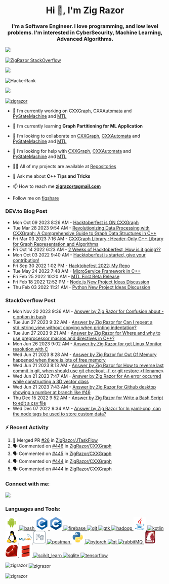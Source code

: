 <h1 align="center">Hi 👋, I'm Zig Razor</h1>
<h3 align="center">I'm a Software Engineer. I love programming, and low level problems. I'm interested in CyberSecurity, Machine Learning, Advanced Algorithms.</h3>

![](https://komarev.com/ghpvc/?username=zigrazor&label=PROFILE+VIEWS)

[![ZigRazor StackOverflow](https://stackoverflow-badge.vercel.app/?userID=12491175)](https://stackoverflow.com/users/12491175/zig-razor)

![](https://www.codewars.com/users/ZigRazor/badges/large)

<img alt="HackerRank" src="https://img.shields.io/badge/-Hackerrank-2EC866?style=for-the-badge&logo=HackerRank&logoColor=white"/>

![](https://gitwar.herokuapp.com/badge?username=ZigRazor&color=green)

<p align="left"> <a href="https://github.com/ryo-ma/github-profile-trophy"><img src="https://github-profile-trophy.vercel.app/?username=zigrazor" alt="zigrazor" /></a> </p>

- 🔭 I’m currently working on [CXXGraph](https://github.com/ZigRazor/CXXGraph), [CXXAutomata](https://github.com/ZigRazor/CXXAutomata) and [PyStateMachine](https://github.com/ZigRazor/PyStateMachine) and [MTL](https://github.com/ZigRazor/MTL)

- 🌱 I’m currently learning **Graph Partitioning for ML Application**

- 👯 I’m looking to collaborate on [CXXGraph](https://github.com/ZigRazor/CXXGraph), [CXXAutomata](https://github.com/ZigRazor/CXXAutomata) and [PyStateMachine](https://github.com/ZigRazor/PyStateMachine) and [MTL](https://github.com/ZigRazor/MTL)

- 🤝 I’m looking for help with [CXXGraph](https://github.com/ZigRazor/CXXGraph), [CXXAutomata](https://github.com/ZigRazor/CXXAutomata) and [PyStateMachine](https://github.com/ZigRazor/PyStateMachine) and [MTL](https://github.com/ZigRazor/MTL)

- 👨‍💻 All of my projects are available at [Repositories](https://github.com/ZigRazor?tab=repositories)

- 💬 Ask me about **C++ Tips and Tricks**

- 📫 How to reach me **zigrazor@gmail.com**

- Follow me on [figshare](https://figshare.com/authors/Matteo_Botticci/11972360)

<h3 align="left">DEV.to Blog Post</h3>

<!-- DEV-TO-LIST:START -->
 - Mon Oct 09 2023 8:26 AM - [Hacktoberfest is ON CXXGraph](https://dev.to/cxxgraph/hacktoberfest-is-on-cxxgraph-43bd)
 - Tue Mar 28 2023 9:54 AM - [Revolutionizing Data Processing with CXXGraph: A Comprehensive Guide to Graph Data Structures in C++](https://dev.to/cxxgraph/revolutionizing-data-processing-with-cxxgraph-a-comprehensive-guide-to-graph-data-structures-in-c-3od5)
 - Fri Mar 03 2023 7:16 AM - [CXXGraph Library : Header-Only C++ Library for Graph Representation and Algorithms](https://dev.to/zigrazor/cxxgraph-library-header-only-c-library-for-graph-representation-and-algorithms-1o1l)
 - Fri Oct 14 2022 6:23 AM - [2 Weeks of Hacktoberfest, How is it going??](https://dev.to/zigrazor/2-weeks-of-hacktoberfest-how-is-it-going-4ilk)
 - Mon Oct 03 2022 9:40 AM - [Hacktoberfest is started, give your contribution!](https://dev.to/zigrazor/hacktoberfest-is-started-give-your-contribution-7en)
 - Fri Sep 30 2022 1:02 PM - [Hacktobefest 2022: My Repo](https://dev.to/zigrazor/hacktobefest-2022-my-repo-9bg)
 - Tue May 24 2022 7:48 AM - [MicroService Framework in C++](https://dev.to/zigrazor/microservice-framework-in-c-364p)
 - Fri Feb 25 2022 10:20 AM - [MTL First Beta Release](https://dev.to/zigrazor/mtl-first-beta-release-246f)
 - Fri Feb 18 2022 12:52 PM - [Node.js New Project Ideas Discussion](https://dev.to/zigrazor/nodejs-new-project-ideas-discussion-3852)
 - Thu Feb 03 2022 11:21 AM - [Python New Project Ideas Discussion](https://dev.to/zigrazor/python-new-project-ideas-discussion-84m)<!-- DEV-TO-LIST:END -->

<h3 align="left">StackOverflow Post</h3>

<!-- STACKOVERFLOW-LIST:START -->
 - Mon Nov 20 2023 9:36 AM - [Answer by Zig Razor for Confusion about -c option in bash](https://stackoverflow.com/questions/77514670/confusion-about-c-option-in-bash/77514784#77514784)
 - Tue Jun 27 2023 9:32 AM - [Answer by Zig Razor for Can I repeat a std::string_view without copying when printing indentation?](https://stackoverflow.com/questions/76563217/can-i-repeat-a-stdstring-view-without-copying-when-printing-indentation/76563495#76563495)
 - Tue Jun 27 2023 9:21 AM - [Answer by Zig Razor for Where and why to use preprocessor macros and directives in C++?](https://stackoverflow.com/questions/76563344/where-and-why-to-use-preprocessor-macros-and-directives-in-c/76563415#76563415)
 - Mon Jun 26 2023 9:02 AM - [Answer by Zig Razor for get Linux Monitor resolution with C](https://stackoverflow.com/questions/76554710/get-linux-monitor-resolution-with-c/76555164#76555164)
 - Wed Jun 21 2023 8:28 AM - [Answer by Zig Razor for Out Of Memory happened when there is lots of free memory](https://stackoverflow.com/questions/76521274/out-of-memory-happened-when-there-is-lots-of-free-memory/76521376#76521376)
 - Wed Jun 21 2023 8:13 AM - [Answer by Zig Razor for How to reverse last commit in git, when should use git checkout -f, or git restore &lt;filename&gt;](https://stackoverflow.com/questions/76520870/how-to-reverse-last-commit-in-git-when-should-use-git-checkout-f-or-git-resto/76521266#76521266)
 - Wed Jun 21 2023 7:47 AM - [Answer by Zig Razor for An error occurred while constructing a 3D vector class](https://stackoverflow.com/questions/76521027/an-error-occurred-while-constructing-a-3d-vector-class/76521081#76521081)
 - Wed Jun 21 2023 7:43 AM - [Answer by Zig Razor for Github desktop showing a number at branch like #46](https://stackoverflow.com/questions/76520995/github-desktop-showing-a-number-at-branch-like-46/76521043#76521043)
 - Thu Dec 15 2022 9:52 AM - [Answer by Zig Razor for Write a Bash Script to edit a csv file](https://stackoverflow.com/questions/74809612/write-a-bash-script-to-edit-a-csv-file/74809648#74809648)
 - Wed Dec 07 2022 9:34 AM - [Answer by Zig Razor for In yaml-cpp, can the node tags be used to store custom data?](https://stackoverflow.com/questions/74714155/in-yaml-cpp-can-the-node-tags-be-used-to-store-custom-data/74714456#74714456)<!-- STACKOVERFLOW-LIST:END -->

### :zap: Recent Activity

<!--START_SECTION:activity-->
1. 🎉 Merged PR [#26](https://github.com/ZigRazor/JTaskFlow/pull/26) in [ZigRazor/JTaskFlow](https://github.com/ZigRazor/JTaskFlow)
2. 🗣 Commented on [#446](https://github.com/ZigRazor/CXXGraph/pull/446#issuecomment-2144604840) in [ZigRazor/CXXGraph](https://github.com/ZigRazor/CXXGraph)
3. 🗣 Commented on [#445](https://github.com/ZigRazor/CXXGraph/pull/445#issuecomment-2144600960) in [ZigRazor/CXXGraph](https://github.com/ZigRazor/CXXGraph)
4. 🗣 Commented on [#444](https://github.com/ZigRazor/CXXGraph/issues/444#issuecomment-2141306773) in [ZigRazor/CXXGraph](https://github.com/ZigRazor/CXXGraph)
5. 🗣 Commented on [#444](https://github.com/ZigRazor/CXXGraph/issues/444#issuecomment-2140266592) in [ZigRazor/CXXGraph](https://github.com/ZigRazor/CXXGraph)
<!--END_SECTION:activity-->


<h3 align="left">Connect with me:</h3>
<p align="left">
<a href="https://stackoverflow.com/users/12491175/zig-razor">
  <img height="137px" src="https://stackoverflow-card.vercel.app/?userID=12491175&theme=dracula&showBorder=false" />
</a>
</p>

<h3 align="left">Languages and Tools:</h3>
<p align="left"> <a href="https://developer.android.com" target="_blank"> <img src="https://raw.githubusercontent.com/devicons/devicon/master/icons/android/android-original-wordmark.svg" alt="android" width="40" height="40"/> </a> <a href="https://www.gnu.org/software/bash/" target="_blank"> <img src="https://www.vectorlogo.zone/logos/gnu_bash/gnu_bash-icon.svg" alt="bash" width="40" height="40"/> </a> <a href="https://www.cprogramming.com/" target="_blank"> <img src="https://raw.githubusercontent.com/devicons/devicon/master/icons/c/c-original.svg" alt="c" width="40" height="40"/> </a> <a href="https://www.w3schools.com/cpp/" target="_blank"> <img src="https://raw.githubusercontent.com/devicons/devicon/master/icons/cplusplus/cplusplus-original.svg" alt="cplusplus" width="40" height="40"/> </a> <a href="https://firebase.google.com/" target="_blank"> <img src="https://www.vectorlogo.zone/logos/firebase/firebase-icon.svg" alt="firebase" width="40" height="40"/> </a> <a href="https://git-scm.com/" target="_blank"> <img src="https://www.vectorlogo.zone/logos/git-scm/git-scm-icon.svg" alt="git" width="40" height="40"/> </a> <a href="https://www.gtk.org/" target="_blank"> <img src="https://upload.wikimedia.org/wikipedia/commons/7/71/GTK_logo.svg" alt="gtk" width="40" height="40"/> </a> <a href="https://hadoop.apache.org/" target="_blank"> <img src="https://www.vectorlogo.zone/logos/apache_hadoop/apache_hadoop-icon.svg" alt="hadoop" width="40" height="40"/> </a> <a href="https://www.java.com" target="_blank"> <img src="https://raw.githubusercontent.com/devicons/devicon/master/icons/java/java-original.svg" alt="java" width="40" height="40"/> </a> <a href="https://kotlinlang.org" target="_blank"> <img src="https://www.vectorlogo.zone/logos/kotlinlang/kotlinlang-icon.svg" alt="kotlin" width="40" height="40"/> </a> <a href="https://www.linux.org/" target="_blank"> <img src="https://raw.githubusercontent.com/devicons/devicon/master/icons/linux/linux-original.svg" alt="linux" width="40" height="40"/> </a> <a href="https://www.mysql.com/" target="_blank"> <img src="https://raw.githubusercontent.com/devicons/devicon/master/icons/mysql/mysql-original-wordmark.svg" alt="mysql" width="40" height="40"/> </a> <a href="https://www.photoshop.com/en" target="_blank"> <img src="https://raw.githubusercontent.com/devicons/devicon/master/icons/photoshop/photoshop-line.svg" alt="photoshop" width="40" height="40"/> </a> <a href="https://postman.com" target="_blank"> <img src="https://www.vectorlogo.zone/logos/getpostman/getpostman-icon.svg" alt="postman" width="40" height="40"/> </a> <a href="https://www.python.org" target="_blank"> <img src="https://raw.githubusercontent.com/devicons/devicon/master/icons/python/python-original.svg" alt="python" width="40" height="40"/> </a> <a href="https://pytorch.org/" target="_blank"> <img src="https://www.vectorlogo.zone/logos/pytorch/pytorch-icon.svg" alt="pytorch" width="40" height="40"/> </a> <a href="https://www.qt.io/" target="_blank"> <img src="https://upload.wikimedia.org/wikipedia/commons/0/0b/Qt_logo_2016.svg" alt="qt" width="40" height="40"/> </a> <a href="https://www.rabbitmq.com" target="_blank"> <img src="https://www.vectorlogo.zone/logos/rabbitmq/rabbitmq-icon.svg" alt="rabbitMQ" width="40" height="40"/> </a> <a href="https://rubyonrails.org" target="_blank"> <img src="https://raw.githubusercontent.com/devicons/devicon/master/icons/rails/rails-original-wordmark.svg" alt="rails" width="40" height="40"/> </a> <a href="https://www.ruby-lang.org/en/" target="_blank"> <img src="https://raw.githubusercontent.com/devicons/devicon/master/icons/ruby/ruby-original.svg" alt="ruby" width="40" height="40"/> </a> <a href="https://www.scala-lang.org" target="_blank"> <img src="https://raw.githubusercontent.com/devicons/devicon/master/icons/scala/scala-original.svg" alt="scala" width="40" height="40"/> </a> <a href="https://scikit-learn.org/" target="_blank"> <img src="https://upload.wikimedia.org/wikipedia/commons/0/05/Scikit_learn_logo_small.svg" alt="scikit_learn" width="40" height="40"/> </a> <a href="https://www.sqlite.org/" target="_blank"> <img src="https://www.vectorlogo.zone/logos/sqlite/sqlite-icon.svg" alt="sqlite" width="40" height="40"/> </a> <a href="https://www.tensorflow.org" target="_blank"> <img src="https://www.vectorlogo.zone/logos/tensorflow/tensorflow-icon.svg" alt="tensorflow" width="40" height="40"/> </a> </p>

<p><img align="left" src="https://github-readme-stats.vercel.app/api/top-langs?username=zigrazor&show_icons=true&locale=en&layout=compact" alt="zigrazor" /></p>

<p>&nbsp;<img align="center" src="https://github-readme-stats.vercel.app/api?username=zigrazor&show_icons=true&locale=en" alt="zigrazor" /></p>

<p><img align="center" src="https://github-readme-streak-stats.herokuapp.com/?user=zigrazor&" alt="zigrazor" /></p>
